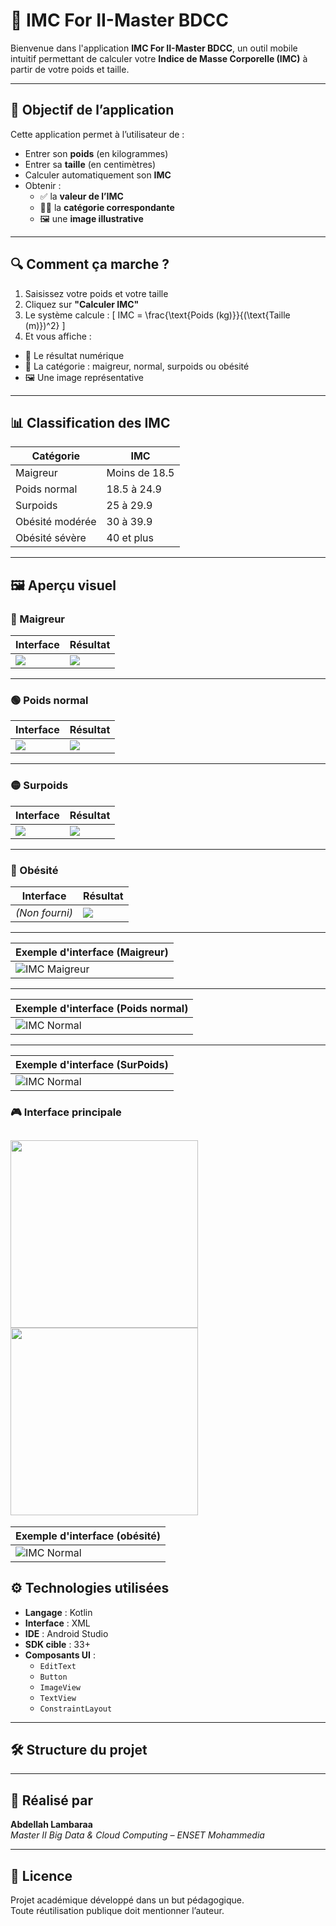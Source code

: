 # 📱 IMC For II-Master BDCC

Bienvenue dans l'application **IMC For II-Master BDCC**, un outil mobile intuitif permettant de calculer votre **Indice de Masse Corporelle (IMC)** à partir de votre poids et taille.

---

## 🧠 Objectif de l’application

Cette application permet à l’utilisateur de :

- Entrer son **poids** (en kilogrammes)
- Entrer sa **taille** (en centimètres)
- Calculer automatiquement son **IMC**
- Obtenir :
  - ✅ la **valeur de l’IMC**
  - 🧍‍♂️ la **catégorie correspondante**
  - 🖼️ une **image illustrative**

---

## 🔍 Comment ça marche ?

1. Saisissez votre poids et votre taille
2. Cliquez sur **"Calculer IMC"**
3. Le système calcule :
   \[
   IMC = \frac{\text{Poids (kg)}}{(\text{Taille (m)})^2}
   \]
4. Et vous affiche :
  - 🎯 Le résultat numérique
  - 👤 La catégorie : maigreur, normal, surpoids ou obésité
  - 🖼️ Une image représentative

---

## 📊 Classification des IMC

| Catégorie         | IMC                  |
|-------------------|----------------------|
| Maigreur          | Moins de 18.5        |
| Poids normal      | 18.5 à 24.9          |
| Surpoids          | 25 à 29.9            |
| Obésité modérée   | 30 à 39.9            |
| Obésité sévère    | 40 et plus           |

---

## 🖼️ Aperçu visuel

### 🔹 Maigreur

| Interface | Résultat |
|-----------|----------|
| ![](./screenshots/maigreurScrenn.png) | ![](./screenshots/maigre1.png) |

---

### 🟢 Poids normal

| Interface | Résultat |
|-----------|----------|
| ![](./screenshots/normalSc.png) | ![](./screenshots/normal1.png) |

---

### 🟡 Surpoids

| Interface | Résultat |
|-----------|----------|
| ![](./screenshots/surpoidSc.png) | ![](./screenshots/surpoid1.png) |

---

### 🔴 Obésité

| Interface | Résultat |
|-----------|----------|
| *(Non fourni)* | ![](./screenshots/obesite1.png) |
---


| Exemple d'interface (Maigreur) |
|--------------------------------|
| ![IMC Maigreur](./screenshots/maigre1.png) |

---

| Exemple d'interface (Poids normal) |
|-----------------------------------|
| ![IMC Normal](./screenshots/normal1.png) |

---

| Exemple d'interface (SurPoids) |
|-----------------------------------|
| ![IMC Normal](./screenshots/surpoid1.png) |
### 🎮 Interface principale
<img src="screenshots/surpoid1.png" width="300" /> <img src="screenshots/surpoid1.png" width="300" />
---

| Exemple d'interface (obésité) |
|-----------------------------------|
| ![IMC Normal](./screenshots/obesite1.png) |

## ⚙️ Technologies utilisées

- **Langage** : Kotlin
- **Interface** : XML
- **IDE** : Android Studio
- **SDK cible** : 33+
- **Composants UI** :
  - `EditText`
  - `Button`
  - `ImageView`
  - `TextView`
  - `ConstraintLayout`

---

## 🛠 Structure du projet
---

## 👤 Réalisé par

**Abdellah Lambaraa**  
_Master II Big Data & Cloud Computing – ENSET Mohammedia_

---

## 📄 Licence

Projet académique développé dans un but pédagogique.  
Toute réutilisation publique doit mentionner l’auteur.